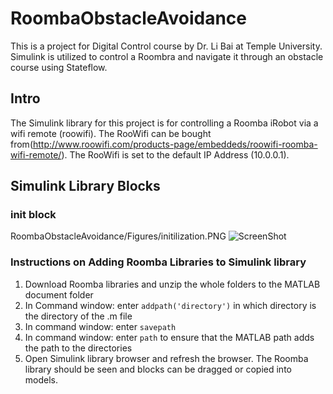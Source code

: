 # RoombaObstacleAvoidance
This is a project for Digital Control course by Dr. Li Bai at Temple University. Simulink is utilized to control a Roombra and navigate it through an obstacle course using Stateflow. 

## **Intro**
The Simulink library for this project is for controlling a Roomba iRobot via a wifi remote (roowifi). The RooWifi can be bought from(http://www.roowifi.com/products-page/embeddeds/roowifi-roomba-wifi-remote/). The RooWifi is set to the default IP Address (10.0.0.1).

## **Simulink Library Blocks**

### **init block**
RoombaObstacleAvoidance/Figures/initilization.PNG
![ScreenShot](https://https://raw.githubusercontent.com/dannyasmaro/RoombaObstacleAvoidance/master/Figures/initilization.PNG)




















### **Instructions on Adding Roomba Libraries to Simulink library**

1. Download Roomba libraries and unzip the whole folders to the MATLAB document folder
2. In Command window: enter `addpath('directory')` in which directory is the directory of the .m file
3. In command window: enter `savepath`
4. In command window: enter `path` to ensure that the MATLAB path adds the path to the directories
5. Open Simulink library browser and refresh the browser. The Roomba library should be seen and blocks can be dragged or copied into models.


